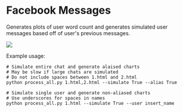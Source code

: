 # Facebook Messages

Generates plots of user word count and generates simulated user messages based off of user's previous messages.

![](data/example_wordcount_chart.png)

Example usage:

```
# Simulate entire chat and generate alaised charts
# May be slow if large chats are simulated
# Do not include spaces between 1.html and 2.html
python process_all.py 1.html,2.html --simulate True --alias True

# Simulate single user and generate non-aliased charts
# Use underscores for spaces in names
python process_all.py 1.html --simulate True --user insert_name
```
